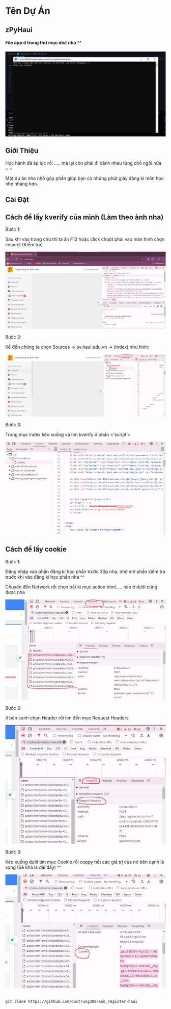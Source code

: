 # Tên Dự Án

<h2>zPyHaui</h2>

<h4>File app ở trong thư mục dist nha ^^<h4>

![Ảnh chụp màn hình](./img/Screenshot%202024-08-15%20174150.png)

## Giới Thiệu

Học hành đã áp lực rồi ..... mà lại còn phải đi dành nhau từng chỗ ngồi nữa ~.~

Một dự án nho nhỏ góp phần giúp bạn có những phút giây đăng kí môn học nhẹ nhàng hơn.

## Cài Đặt

<h2> Cách để lấy kverify của mình (Làm theo ảnh nha) </h2>

Bước 1:

Sau khi vào trang chủ thì ta ấn F12 hoặc click chuột phải vào màn hình chọn inspect (Kiểm tra)

![Ảnh chụp màn hình](./img/kB1.png)

Bước 2:

Kế đến chúng ta chọn Sources -> sv.haui.edu.vn -> (index) như hình:

![Ảnh chụp màn hình](./img/kB2.png)

Bước 3:

Trong mục index kéo xuống và tìm kverify ở phần <'script'>

![Ảnh chụp màn hình](./img/kB3.png)

<h2> Cách để lấy cookie </h2>

Bước 1:

Đăng nhập vào phần đăng kí học phần trước 30p nha, nhớ mở phần kiểm tra trước khi vào đăng kí học phần nha ^^

Chuyển đến Network rồi chọn bất kì mục action.html..... nào ở dưới cũng được nha

![Ảnh chụp màn hình](./img/cB1.png)

Bước 2:

ở bên cạnh chọn Header rồi tìm đến mục Request Headers

![Ảnh chụp màn hình](./img/cB2.png)

Bước 3:

Kéo xuống dưới tìm mục Cookie rồi coppy hết các giá trị của nó bên cạnh là xong (Sẽ khá là dài đấy) ^^

![Ảnh chụp màn hình](./img/cB3.png)

```bash

git clone https://github.com/ductrung309/sub_register-haui

```
